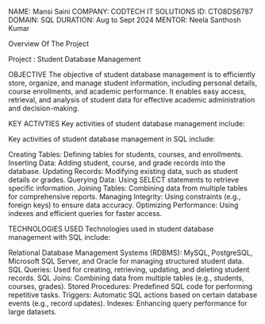 NAME: Mansi Saini
COMPANY: CODTECH IT SOLUTIONS
ID: CTO8DS6787
DOMAIN: SQL
DURATION: Aug to Sept 2024
MENTOR: Neela Santhosh Kumar

Overview Of The Project 

Project : Student Database Management

OBJECTIVE
The objective of student database management is to efficiently store, organize, and manage student information, including personal details, course enrollments, and academic performance. It enables easy access, retrieval, and analysis of student data for effective academic administration and decision-making.

KEY ACTIVTIES
Key activities of student database management include:

Key activities of student database management in SQL include:

Creating Tables: Defining tables for students, courses, and enrollments.
Inserting Data: Adding student, course, and grade records into the database.
Updating Records: Modifying existing data, such as student details or grades.
Querying Data: Using SELECT statements to retrieve specific information.
Joining Tables: Combining data from multiple tables for comprehensive reports.
Managing Integrity: Using constraints (e.g., foreign keys) to ensure data accuracy.
Optimizing Performance: Using indexes and efficient queries for faster access.

 TECHNOLOGIES USED 
 Technologies used in student database management with SQL include:

Relational Database Management Systems (RDBMS): MySQL, PostgreSQL, Microsoft SQL Server, and Oracle for managing structured student data.
SQL Queries: Used for creating, retrieving, updating, and deleting student records.
SQL Joins: Combining data from multiple tables (e.g., students, courses, grades).
Stored Procedures: Predefined SQL code for performing repetitive tasks.
Triggers: Automatic SQL actions based on certain database events (e.g., record updates).
Indexes: Enhancing query performance for large datasets.
